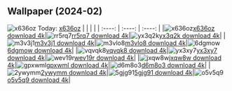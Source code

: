 ## Wallpaper (2024-02)
![x636oz](https://w.wallhaven.cc/full/x6/wallhaven-x636oz.png) Today: [x636oz](https://th.wallhaven.cc/small/x6/x636oz.jpg)
|      |      |      |
| :----: | :----: | :----: |
|![x636oz](https://th.wallhaven.cc/small/x6/x636oz.jpg)[x636oz download 4k](https://wallhaven.cc/w/x636oz)|![rr5rq7](https://th.wallhaven.cc/small/rr/rr5rq7.jpg)[rr5rq7 download 4k](https://wallhaven.cc/w/rr5rq7)|![yx3q2k](https://th.wallhaven.cc/small/yx/yx3q2k.jpg)[yx3q2k download 4k](https://wallhaven.cc/w/yx3q2k)|
|![m3v3j1](https://th.wallhaven.cc/small/m3/m3v3j1.jpg)[m3v3j1 download 4k](https://wallhaven.cc/w/m3v3j1)|![m3vlo8](https://th.wallhaven.cc/small/m3/m3vlo8.jpg)[m3vlo8 download 4k](https://wallhaven.cc/w/m3vlo8)|![6dgmow](https://th.wallhaven.cc/small/6d/6dgmow.jpg)[6dgmow download 4k](https://wallhaven.cc/w/6dgmow)|
|![vqvqk8](https://th.wallhaven.cc/small/vq/vqvqk8.jpg)[vqvqk8 download 4k](https://wallhaven.cc/w/vqvqk8)|![yx3xy7](https://th.wallhaven.cc/small/yx/yx3xy7.jpg)[yx3xy7 download 4k](https://wallhaven.cc/w/yx3xy7)|![wev19r](https://th.wallhaven.cc/small/we/wev19r.jpg)[wev19r download 4k](https://wallhaven.cc/w/wev19r)|
|![jxqw8w](https://th.wallhaven.cc/small/jx/jxqw8w.jpg)[jxqw8w download 4k](https://wallhaven.cc/w/jxqw8w)|![gpxwml](https://th.wallhaven.cc/small/gp/gpxwml.jpg)[gpxwml download 4k](https://wallhaven.cc/w/gpxwml)|![d6m8o3](https://th.wallhaven.cc/small/d6/d6m8o3.jpg)[d6m8o3 download 4k](https://wallhaven.cc/w/d6m8o3)|
|![2ywymm](https://th.wallhaven.cc/small/2y/2ywymm.jpg)[2ywymm download 4k](https://wallhaven.cc/w/2ywymm)|![5gjg91](https://th.wallhaven.cc/small/5g/5gjg91.jpg)[5gjg91 download 4k](https://wallhaven.cc/w/5gjg91)|![o5v5q9](https://th.wallhaven.cc/small/o5/o5v5q9.jpg)[o5v5q9 download 4k](https://wallhaven.cc/w/o5v5q9)|
